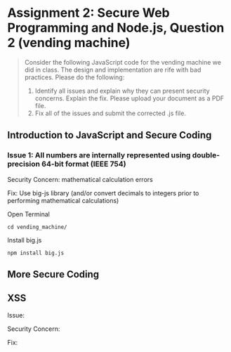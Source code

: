 # Assignment 2: Secure Web Programming and Node.js, Question 2 (vending machine)

> Consider the following JavaScript code for the vending machine we did in class.  The design and implementation are rife with bad practices.  Please do the following:
> 1. Identify all issues and explain why they can present security concerns.  Explain the fix. Please upload your document as a PDF file.
> 2. Fix all of the issues and submit the corrected .js file.

## Introduction to JavaScript and Secure Coding

### Issue 1: All numbers are internally represented using double-precision 64-bit format (IEEE 754)

Security Concern: mathematical calculation errors

Fix: Use big-js library (and/or convert decimals to integers prior to performing mathematical calculations)

Open Terminal

```shell
cd vending_machine/
```

Install big.js

```shell
npm install big.js
```





## More Secure Coding

## XSS

Issue:

Security Concern:

Fix:
